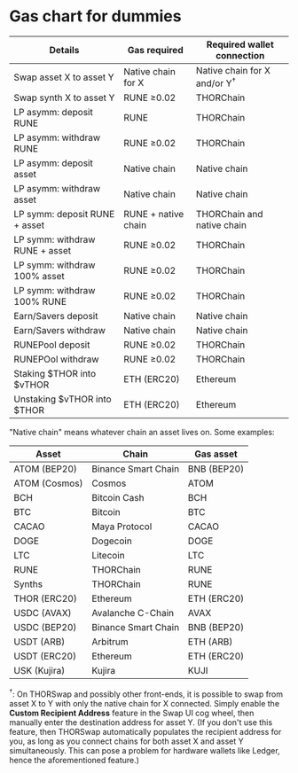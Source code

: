 # Gas chart for dummies

| Details                        | Gas required        | Required wallet connection    |
| ------------------------------ | ------------------- | ----------------------------- |
| Swap asset X to asset Y        | Native chain for X  | Native chain for X and/or Y<sup>†</sup> |
| Swap synth X to asset Y        | RUNE ≥0.02          | THORChain                     |
| LP asymm: deposit RUNE         | RUNE                | THORChain                     |
| LP asymm: withdraw RUNE        | RUNE ≥0.02          | THORChain                     |
| LP asymm: deposit asset        | Native chain        | Native chain                  |
| LP asymm: withdraw asset       | Native chain        | Native chain                  |
| LP symm: deposit RUNE + asset  | RUNE + native chain | THORChain and native chain    |
| LP symm: withdraw RUNE + asset | RUNE ≥0.02          | THORChain                     |
| LP symm: withdraw 100% asset   | RUNE ≥0.02          | THORChain                     |
| LP symm: withdraw 100% RUNE    | RUNE ≥0.02          | THORChain                     |
| Earn/Savers deposit            | Native chain        | Native chain                  |
| Earn/Savers withdraw           | Native chain        | Native chain                  |
| RUNEPool deposit               | RUNE ≥0.02          | THORChain                     |
| RUNEPOol withdraw              | RUNE ≥0.02          | THORChain                     |
| Staking $THOR into $vTHOR      | ETH (ERC20)         | Ethereum                      |
| Unstaking $vTHOR into $THOR    | ETH (ERC20)         | Ethereum                      |

"Native chain" means whatever chain an asset lives on.  Some examples:

| Asset           | Chain                | Gas asset      |
| --------------- | -------------------- | -------------- |
| ATOM (BEP20)    | Binance Smart Chain  | BNB (BEP20)    |
| ATOM (Cosmos)   | Cosmos               | ATOM           |
| BCH             | Bitcoin Cash         | BCH            |
| BTC             | Bitcoin              | BTC            |
| CACAO           | Maya Protocol        | CACAO          |
| DOGE            | Dogecoin             | DOGE           |
| LTC             | Litecoin             | LTC            |
| RUNE            | THORChain            | RUNE           |
| Synths          | THORChain            | RUNE           |
| THOR (ERC20)    | Ethereum             | ETH (ERC20)    |
| USDC (AVAX)     | Avalanche C-Chain    | AVAX           |
| USDC (BEP20)    | Binance Smart Chain  | BNB (BEP20)    |
| USDT (ARB)      | Arbitrum             | ETH (ARB)      |
| USDT (ERC20)    | Ethereum             | ETH (ERC20)    |
| USK (Kujira)    | Kujira               | KUJI           |

<sup>†</sup>: On THORSwap and possibly other front-ends, it is possible to swap from
asset X to Y with only the native chain for X connected.  Simply enable the
**Custom Recipient Address** feature in the Swap UI cog wheel, then manually enter
the destination address for asset Y.  (If you don't use this feature, then THORSwap
automatically populates the recipient address for you, as long as you connect chains
for both asset X and asset Y simultaneously.  This can pose a problem for hardware
wallets like Ledger, hence the aforementioned feature.)
